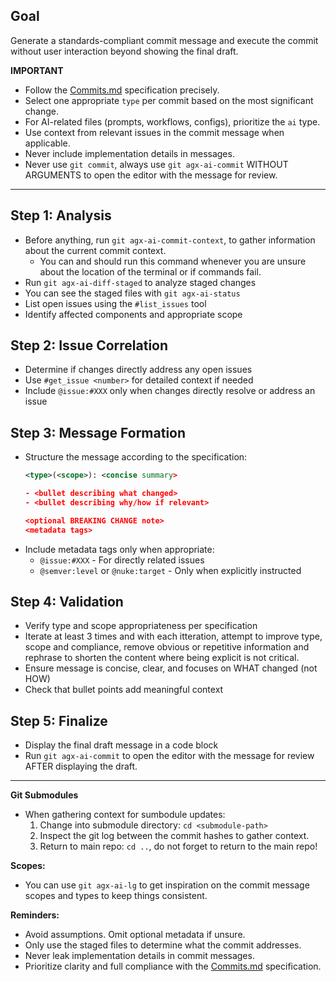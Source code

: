 ## Goal
Generate a standards-compliant commit message and execute the commit without user interaction beyond showing the final draft.

**IMPORTANT**
- Follow the [Commits.md](../../.agx/docs/conventions/Commits.md) specification precisely.
- Select one appropriate `type` per commit based on the most significant change.
- For AI-related files (prompts, workflows, configs), prioritize the `ai` type.
- Use context from relevant issues in the commit message when applicable.
- Never include implementation details in messages.
- Never use `git commit`, always use `git agx-ai-commit` WITHOUT ARGUMENTS to open the editor with the message for review.

---

## Step 1: Analysis
- Before anything, run `git agx-ai-commit-context`, to gather information about the current commit context.
  - You can and should run this command whenever you are unsure about the location of the terminal or if commands fail.
- Run `git agx-ai-diff-staged` to analyze staged changes
- You can see the staged files with `git agx-ai-status`
- List open issues using the `#list_issues` tool
- Identify affected components and appropriate scope

## Step 2: Issue Correlation
- Determine if changes directly address any open issues
- Use `#get_issue <number>` for detailed context if needed
- Include `@issue:#XXX` only when changes directly resolve or address an issue

## Step 3: Message Formation
- Structure the message according to the specification:
  ```xml
  <type>(<scope>): <concise summary>

  - <bullet describing what changed>
  - <bullet describing why/how if relevant>

  <optional BREAKING CHANGE note>
  <metadata tags>
  ```
- Include metadata tags only when appropriate:
  - `@issue:#XXX` - For directly related issues
  - `@semver:level` or `@nuke:target` - Only when explicitly instructed

## Step 4: Validation
- Verify type and scope appropriateness per specification
- Iterate at least 3 times and with each itteration, attempt to improve type, scope and compliance,
remove obvious or repetitive information and rephrase to shorten the content where being explicit is not critical.
- Ensure message is concise, clear, and focuses on WHAT changed (not HOW)
- Check that bullet points add meaningful context

## Step 5: Finalize
- Display the final draft message in a code block
- Run `git agx-ai-commit` to open the editor with the message for review AFTER displaying the draft.

---

**Git Submodules**
- When gathering context for sumbodule updates:
  1. Change into submodule directory: `cd <submodule-path>`
  2. Inspect the git log between the commit hashes to gather context.
  3. Return to main repo: `cd ..`, do not forget to return to the main repo!

**Scopes:**
- You can use `git agx-ai-lg` to get inspiration on the commit message scopes and types to keep things consistent.

**Reminders:**
- Avoid assumptions. Omit optional metadata if unsure.
- Only use the staged files to determine what the commit addresses.
- Never leak implementation details in commit messages.
- Prioritize clarity and full compliance with the [Commits.md](../../.agx/docs/conventions/Commits.md) specification.
